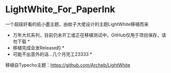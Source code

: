 # LightWhite_For_PaperInk
一个超级好看的纸小墨主题，由蚊子大佬设计的主题LightWhite移植而来

 * 万年大坑系列，目前仍未开工或正在移植测试中，GitHub仅用于项目保存，请勿下载 *
 * 移植完成会发Release的 *
 * 可能不出意外的话...几个月完工23333 *

移植自Typecho主题：https://github.com/Archeb/LightWhite
